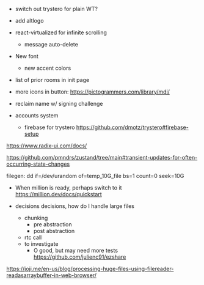 - switch out trystero for plain WT?
- add altlogo

- react-virtualized for infinite scrolling
  - message auto-delete
- New font
  - new accent colors
- list of prior rooms in init page
- more icons in button: https://pictogrammers.com/library/mdi/
- reclaim name w/ signing challenge
- accounts system
    - firebase for trystero https://github.com/dmotz/trystero#firebase-setup

https://www.radix-ui.com/docs/

https://github.com/pmndrs/zustand/tree/main#transient-updates-for-often-occurring-state-changes

filegen:
 dd if=/dev/urandom of=temp_10G_file bs=1 count=0 seek=10G

 - When million is ready, perhaps switch to it https://million.dev/docs/quickstart

- decisions decisions, how do I handle large files
  - chunking 
    - pre abstraction
    - post abstraction
  - rtc call
  - to investigate
    - O good, but may need more tests https://github.com/julienc91/ezshare

https://joji.me/en-us/blog/processing-huge-files-using-filereader-readasarraybuffer-in-web-browser/